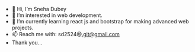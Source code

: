 - 👋 Hi, I’m Sneha Dubey
- 👀 I’m interested in web development.
- 🌱 I’m currently learning react js and bootstrap for making advanced web projects.
- 📫 Reach me with: sd2524@.git@gmail.com
- Thank you...
